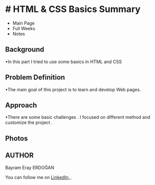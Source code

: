 # # HTML & CSS Basics Summary




- Main Page
- Full Weeks 
- Notes





## Background

•In this part I tried to use some basics in HTML and CSS




## Problem Definition
•The main goal of this project is to learn and develop Web pages. 







## Approach


•There are some basic challenges . I focused on different method and customize the project .


## Photos




## AUTHOR
Bayram Eray ERDOĞAN   

You can follow me on  [LinkedIn](https://www.linkedin.com/in/bayram-eray-erdogan/)_.

